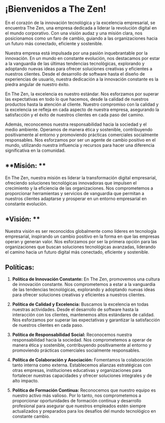 # ¡Bienvenidos a The Zen! 

En el corazón de la innovación tecnológica y la excelencia empresarial, se encuentra The Zen, una empresa dedicada a liderar la revolución digital en el mundo corporativo. Con una visión audaz y una misión clara, nos posicionamos como un faro de cambio, guiando a las organizaciones hacia un futuro más conectado, eficiente y sostenible.

Nuestra empresa está impulsada por una pasión inquebrantable por la innovación. En un mundo en constante evolución, nos destacamos por estar a la vanguardia de las últimas tendencias tecnológicas, explorando y adoptando nuevas ideas para ofrecer soluciones creativas y eficientes a nuestros clientes. Desde el desarrollo de software hasta el diseño de experiencias de usuario, nuestra dedicación a la innovación constante es la piedra angular de nuestro éxito.

En The Zen, la excelencia es nuestro estándar. Nos esforzamos por superar las expectativas en todo lo que hacemos, desde la calidad de nuestros productos hasta la atención al cliente. Nuestro compromiso con la calidad y la excelencia se refleja en cada aspecto de nuestra empresa, asegurando la satisfacción y el éxito de nuestros clientes en cada paso del camino.

Además, reconocemos nuestra responsabilidad hacia la sociedad y el medio ambiente. Operamos de manera ética y sostenible, contribuyendo positivamente al entorno y promoviendo prácticas comerciales socialmente responsables. Nos esforzamos por ser un agente de cambio positivo en el mundo, utilizando nuestra influencia y recursos para hacer una diferencia significativa en la comunidad.

## **Misión: **

En The Zen, nuestra misión es liderar la transformación digital empresarial, ofreciendo soluciones tecnológicas innovadoras que impulsen el crecimiento y la eficiencia de las organizaciones. Nos comprometemos a proporcionar herramientas y servicios de vanguardia que permitan a nuestros clientes adaptarse y prosperar en un entorno empresarial en constante evolución.

## *Visión: **

Nuestra visión es ser reconocidos globalmente como líderes en tecnología empresarial, inspirando un cambio positivo en la forma en que las empresas operan y generan valor. Nos esforzamos por ser la primera opción para las organizaciones que buscan soluciones tecnológicas avanzadas, liderando el camino hacia un futuro digital más conectado, eficiente y sostenible.

## **Políticas:**

1. **Política de Innovación Constante:**
En The Zen, promovemos una cultura de innovación constante. Nos comprometemos a estar a la vanguardia de las tendencias tecnológicas, explorando y adoptando nuevas ideas para ofrecer soluciones creativas y eficientes a nuestros clientes.

2. **Política de Calidad y Excelencia:**
Buscamos la excelencia en todas nuestras actividades. Desde el desarrollo de software hasta la interacción con los clientes, mantenemos altos estándares de calidad. Nos esforzamos por superar las expectativas y garantizar la satisfacción de nuestros clientes en cada paso.

3. **Política de Responsabilidad Social:**
Reconocemos nuestra responsabilidad hacia la sociedad. Nos comprometemos a operar de manera ética y sostenible, contribuyendo positivamente al entorno y promoviendo prácticas comerciales socialmente responsables.

4. **Política de Colaboración y Asociación:**
Fomentamos la colaboración tanto interna como externa. Establecemos alianzas estratégicas con otras empresas, instituciones educativas y organizaciones para fortalecer nuestras capacidades y ofrecer soluciones integrales y de alto impacto.

5. **Política de Formación Continua:**
Reconocemos que nuestro equipo es nuestro activo más valioso. Por lo tanto, nos comprometemos a proporcionar oportunidades de formación continua y desarrollo profesional para asegurar que nuestros empleados estén siempre actualizados y preparados para los desafíos del mundo tecnológico en constante cambio.
